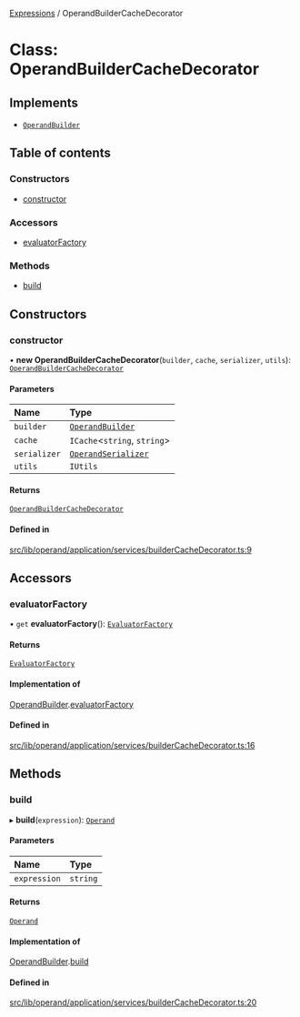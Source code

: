 [Expressions](../README.md) / OperandBuilderCacheDecorator

# Class: OperandBuilderCacheDecorator

## Implements

- [`OperandBuilder`](../interfaces/OperandBuilder.md)

## Table of contents

### Constructors

- [constructor](OperandBuilderCacheDecorator.md#constructor)

### Accessors

- [evaluatorFactory](OperandBuilderCacheDecorator.md#evaluatorfactory)

### Methods

- [build](OperandBuilderCacheDecorator.md#build)

## Constructors

### constructor

• **new OperandBuilderCacheDecorator**(`builder`, `cache`, `serializer`, `utils`): [`OperandBuilderCacheDecorator`](OperandBuilderCacheDecorator.md)

#### Parameters

| Name | Type |
| :------ | :------ |
| `builder` | [`OperandBuilder`](../interfaces/OperandBuilder.md) |
| `cache` | `ICache`\<`string`, `string`\> |
| `serializer` | [`OperandSerializer`](../interfaces/OperandSerializer.md) |
| `utils` | `IUtils` |

#### Returns

[`OperandBuilderCacheDecorator`](OperandBuilderCacheDecorator.md)

#### Defined in

[src/lib/operand/application/services/builderCacheDecorator.ts:9](https://github.com/data7expressions/3xpr/blob/4f3ff2e/src/lib/operand/application/services/builderCacheDecorator.ts#L9)

## Accessors

### evaluatorFactory

• `get` **evaluatorFactory**(): [`EvaluatorFactory`](../interfaces/EvaluatorFactory.md)

#### Returns

[`EvaluatorFactory`](../interfaces/EvaluatorFactory.md)

#### Implementation of

[OperandBuilder](../interfaces/OperandBuilder.md).[evaluatorFactory](../interfaces/OperandBuilder.md#evaluatorfactory)

#### Defined in

[src/lib/operand/application/services/builderCacheDecorator.ts:16](https://github.com/data7expressions/3xpr/blob/4f3ff2e/src/lib/operand/application/services/builderCacheDecorator.ts#L16)

## Methods

### build

▸ **build**(`expression`): [`Operand`](Operand.md)

#### Parameters

| Name | Type |
| :------ | :------ |
| `expression` | `string` |

#### Returns

[`Operand`](Operand.md)

#### Implementation of

[OperandBuilder](../interfaces/OperandBuilder.md).[build](../interfaces/OperandBuilder.md#build)

#### Defined in

[src/lib/operand/application/services/builderCacheDecorator.ts:20](https://github.com/data7expressions/3xpr/blob/4f3ff2e/src/lib/operand/application/services/builderCacheDecorator.ts#L20)
